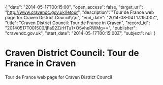 {
  "date": "2014-05-17T00:15:00", 
  "open_access": false, 
  "target_url": "http://www.cravendc.gov.uk/letour", 
  "description": "Tour de France web page for Craven District Council\r\n", 
  "end_date": "2014-08-04T17:15:00Z", 
  "title": "Craven District Council: Tour de France in Craven", 
  "record_id": "20140517T001500/jFa92Z/rHTu1+O5yheRWMg==", 
  "publisher": "cravendc.gov.uk", 
  "start_date": "2014-05-17T00:15:00Z", 
  "subject": null
}

# Craven District Council: Tour de France in Craven

Tour de France web page for Craven District Council
